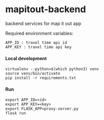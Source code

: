 # mapitout-backend
backend services for map it out app

Required environment variables:
```
APP_ID : travel time api id
APP_KEY : travel time api key
```

#### Local development ####
```
virtualenv --python=$(which python3) venv
source venv/bin/activate
pip install -r requirements.txt
```
#### Run ####
```
export APP_ID=<id>
export APP_KEY=<key>
export FLASK_APP=proxy-server.py
flask run
```
